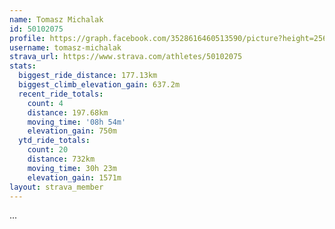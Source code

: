 ```yaml
---
name: Tomasz Michalak
id: 50102075
profile: https://graph.facebook.com/3528616460513590/picture?height=256&width=256
username: tomasz-michalak
strava_url: https://www.strava.com/athletes/50102075
stats:
  biggest_ride_distance: 177.13km
  biggest_climb_elevation_gain: 637.2m
  recent_ride_totals:
    count: 4
    distance: 197.68km
    moving_time: '08h 54m'
    elevation_gain: 750m
  ytd_ride_totals:
    count: 20
    distance: 732km
    moving_time: 30h 23m
    elevation_gain: 1571m
layout: strava_member
--- 
```

...
